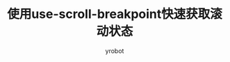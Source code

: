 ---
title: 使用use-scroll-breakpoint快速获取滚动状态
author: yrobot
keywords: scroll,前端,react,hooks,breakpoint,滚动,sticky
createTime: 2021年06月03日
draft: true
---
